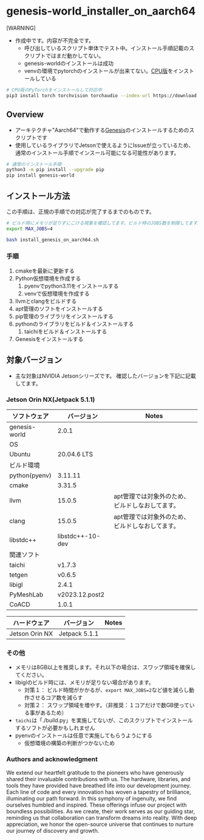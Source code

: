 # genesis-world_installer_on_aarch64

[WARNING]
 * 作成中です。内容が不完全です。
   * 呼び出しているスクリプト単体でテスト中。インストール手順記載のスクリプトではまだ動かしてない。
   * genesis-worldのインストールは成功
   * venvの環境でpytorchのインストールが出来てない。[CPU版](https://pytorch.org/get-started/locally/)をインストールしている

```bash
# CPU版のPyTorchをインストールして対応中
pip3 install torch torchvision torchaudio --index-url https://download.pytorch.org/whl/cpu
```


## Overview

* アーキテクチャ"Aarch64"で動作する[Genesis](https://github.com/Genesis-Embodied-AI/Genesis)のインストールするためのスクリプトです
* 使用しているライブラリでJetsonで使えるようにIssueが立っているため、通常のインストール手順でインスール可能になる可能性があります。

```bash
# 通常のインストール手順
python3 -m pip install --upgrade pip
pip install genesis-world
```

## インストール方法

この手順は、正規の手順での対応が完了するまでのものです。

```bash
# ビルド時にメモリが足りずにこける現象を確認してます。ビルド時のJOBS数を制限してます。
export MAX_JOBS=4

bash install_genesis_on_aarch64.sh
```

### 手順

1. cmakeを最新に更新する
2. Python仮想環境を作成する
   1. pyenvでpython3.11をインストールする
   2. venvで仮想環境を作成する
3. llvmとclangをビルドする
4. apt管理のソフトをインストールする
5. pip管理のライブラリをインストールする
6. pythonのライブラリをビルド＆インストールする
   1. taichiをビルド＆インストールする
7. Genesisをインストールする


## 対象バージョン

* 主な対象はNVIDIA Jetsonシリーズです。
確認したバージョンを下記に記載してます。

### Jetson Orin NX(Jetpack 5.1.1)

| ソフトウェア  | バージョン       | Notes                                           |
| ------------- | ---------------- | ----------------------------------------------- |
| genesis-world | 2.0.1            |                                                 |
| OS            |                  |                                                 |
| Ubuntu        | 20.04.6 LTS      |                                                 |
| ビルド環境    |                  |                                                 |
| python(pyenv) | 3.11.11          |                                                 |
| cmake         | 3.31.5           |                                                 |
| llvm          | 15.0.5           | apt管理では対象外のため、ビルドしなおしてます。 |
| clang         | 15.0.5           | apt管理では対象外のため、ビルドしなおしてます。 |
| libstdc++     | libstdc++-10-dev |                                                 |
| 関連ソフト    |                  |                                                 |
| taichi        | v1.7.3           |                                                 |
| tetgen        | v0.6.5           |                                                 |
| libigl        | 2.4.1            |                                                 |
| PyMeshLab     | v2023.12.post2   |                                                 |
| CoACD         | 1.0.1            |                                                 |

| ハードウェア   | バージョン    | Notes |
| -------------- | ------------- | ----- |
| Jetson Orin NX | Jetpack 5.1.1 |       |



### その他

* メモリは8GB以上を推奨します。それ以下の場合は、スワップ領域を確保してください。
* libiglのビルド時には、メモリが足りない場合があります。
   * 対策１： ビルド時間がかかるが、```export MAX_JOBS=2```など値を減らし動作させるコア数を減らす
   * 対策２： スワップ領域を増やす。（非推奨：１コアだけで数GB使っている事があるため）
* ```taichi```は「./build.py」を実施してないが、このスクリプトでインストールするソフトが必要かもしれません
* pyenvのインストールは任意で実施してもらうようにする
   * 仮想環境の構築の判断がつかないため

### Authors and acknowledgment

We extend our heartfelt gratitude to the pioneers who have generously shared their invaluable contributions with us. The hardware, libraries, and tools they have provided have breathed life into our development journey. Each line of code and every innovation has woven a tapestry of brilliance, illuminating our path forward. In this symphony of ingenuity, we find ourselves humbled and inspired. These offerings infuse our project with boundless possibilities. As we create, their work serves as our guiding star, reminding us that collaboration can transform dreams into reality. With deep appreciation, we honor the open-source universe that continues to nurture our journey of discovery and growth.
